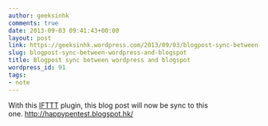 ```yaml
---
author: geeksinhk
comments: true
date: 2013-09-03 09:41:43+00:00
layout: post
link: https://geeksinhk.wordpress.com/2013/09/03/blogpost-sync-between-wordpress-and-blogspot/
slug: blogpost-sync-between-wordpress-and-blogspot
title: Blogpost sync between wordpress and blogspot
wordpress_id: 91
tags:
- note
---
```


With this [IFTTT](https://ifttt.com/recipes/114950) plugin, this blog post will now be sync to this one. http://happypentest.blogspot.hk/
